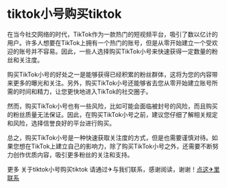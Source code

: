 # tiktok小号购买tiktok

在当今社交网络的时代，TikTok作为一款热门的短视频平台，吸引了数以亿计的用户。许多人想要在TikTok上拥有一个热门的账号，但是从零开始建立一个受欢迎的账号并不容易。因此，一些人选择购买TikTok小号来快速获得一定数量的粉丝和关注度。

购买TikTok小号的好处之一是能够获得已经积累的粉丝群体，这将为您的内容带来更多的曝光和关注。另外，购买TikTok小号还能够省去您从零开始建立账号所需的时间和精力，让您更快地进入TikTok的社交圈子。

然而，购买TikTok小号也有一些风险，比如可能会面临被封号的风险，而且购买的粉丝质量无法保证。因此，在购买TikTok小号之前，建议您仔细了解相关规定和风险，选择信誉良好的平台进行购买。

总之，购买TikTok小号是一种快速获取关注度的方式，但是也需要谨慎对待。如果您想在TikTok上建立自己的影响力，除了购买TikTok小号之外，还需要不断努力创作优质内容，吸引更多粉丝的关注和支持。

更多 关于tiktok小号购买tiktok 请通过✈与我们联系，感谢阅读，谢谢！[点这✈里联系](https://b.k02.cc)